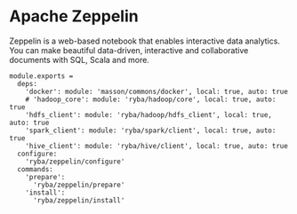 # Apache Zeppelin

Zeppelin is a web-based notebook that enables interactive data analytics. You 
can make beautiful data-driven, interactive and collaborative documents with 
SQL, Scala and more. 

    module.exports =
      deps:
        'docker': module: 'masson/commons/docker', local: true, auto: true
        # 'hadoop_core': module: 'ryba/hadoop/core', local: true, auto: true
        'hdfs_client': module: 'ryba/hadoop/hdfs_client', local: true, auto: true
        'spark_client': module: 'ryba/spark/client', local: true, auto: true
        'hive_client': module: 'ryba/hive/client', local: true, auto: true
      configure:
        'ryba/zeppelin/configure'
      commands:
        'prepare':
          'ryba/zeppelin/prepare'
        'install':
          'ryba/zeppelin/install'
